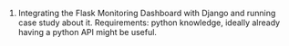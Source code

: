 1. Integrating the Flask Monitoring Dashboard with Django and running case study about it. 
Requirements: python knowledge, ideally already having a python API might be useful. 


